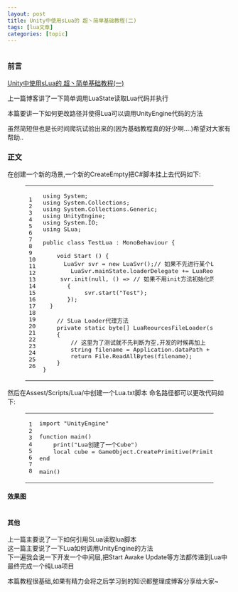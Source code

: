 ```yaml
---
layout: post
title: Unity中使用sLua的 超丶简单基础教程(二) 
tags: [lua文章]
categories: [topic]
---
```

<p><img src="https://Lafree317.github.io/../../images/Slua-1.png" alt=""/></p>
<h3 id="前言"><a href="#前言" class="headerlink" title="前言"></a>前言</h3><p><a href="https://lafree317.github.io/2018/01/20/2018-01-20%20-%20Unity%E4%B8%AD%E4%BD%BF%E7%94%A8sLua%E7%9A%84%20%E8%B6%85%E4%B8%B6%E7%AE%80%E5%8D%95%E5%9F%BA%E7%A1%80%E6%95%99%E7%A8%8B(%E4%B8%80)/" target="_blank" rel="noopener noreferrer">Unity中使用sLua的 超丶简单基础教程(一)</a></p>
<p>上一篇博客讲了一下简单调用LuaState读取Lua代码并执行</p>
<p>本篇要讲一下如何更改路径并使得Lua可以调用UnityEngine代码的方法</p>
<p>虽然简短但也是长时间爬坑试验出来的(因为基础教程真的好少啊….)希望对大家有帮助..</p>

<h3 id="正文"><a href="#正文" class="headerlink" title="正文"></a>正文</h3><p>在创建一个新的场景,一个新的CreateEmpty把C#脚本挂上去代码如下:</p>
<figure class="highlight plain"><table><tbody><tr><td class="gutter"><pre><span class="line">1</span><br/><span class="line">2</span><br/><span class="line">3</span><br/><span class="line">4</span><br/><span class="line">5</span><br/><span class="line">6</span><br/><span class="line">7</span><br/><span class="line">8</span><br/><span class="line">9</span><br/><span class="line">10</span><br/><span class="line">11</span><br/><span class="line">12</span><br/><span class="line">13</span><br/><span class="line">14</span><br/><span class="line">15</span><br/><span class="line">16</span><br/><span class="line">17</span><br/><span class="line">18</span><br/><span class="line">19</span><br/><span class="line">20</span><br/><span class="line">21</span><br/><span class="line">22</span><br/><span class="line">23</span><br/><span class="line">24</span><br/><span class="line">25</span><br/><span class="line">26</span><br/></pre></td><td class="code"><pre><span class="line">using System;</span><br/><span class="line">using System.Collections;</span><br/><span class="line">using System.Collections.Generic;</span><br/><span class="line">using UnityEngine;</span><br/><span class="line">using System.IO;</span><br/><span class="line">using SLua;</span><br/><span class="line"></span><br/><span class="line">public class TestLua : MonoBehaviour {</span><br/><span class="line"></span><br/><span class="line">	void Start () {</span><br/><span class="line">		LuaSvr svr = new LuaSvr();// 如果不先进行某个LuaSvr的初始化的话,下面的mianState会爆一个为null的错误..</span><br/><span class="line">        LuaSvr.mainState.loaderDelegate += LuaReourcesFileLoader;</span><br/><span class="line">		svr.init(null, () =&gt; // 如果不用init方法初始化的话,在Lua中是不能import的</span><br/><span class="line">		{</span><br/><span class="line">            svr.start(&#34;Test&#34;);</span><br/><span class="line">		});</span><br/><span class="line">	}</span><br/><span class="line"></span><br/><span class="line">    // SLua Loader代理方法</span><br/><span class="line">    private static byte[] LuaReourcesFileLoader(string strFile)</span><br/><span class="line">    {</span><br/><span class="line">        // 这里为了测试就不先判断为空,开发的时候再加上</span><br/><span class="line">        string filename = Application.dataPath + &#34;/Scripts/Lua/&#34; + strFile.Replace(&#39;.&#39;, &#39;/&#39;) + &#34;.txt&#34;;</span><br/><span class="line">        return File.ReadAllBytes(filename);</span><br/><span class="line">    }</span><br/><span class="line">}</span><br/></pre></td></tr></tbody></table></figure>
<p>然后在Assest/Scripts/Lua/中创建一个Lua.txt脚本 命名路径都可以更改代码如下:</p>
<figure class="highlight plain"><table><tbody><tr><td class="gutter"><pre><span class="line">1</span><br/><span class="line">2</span><br/><span class="line">3</span><br/><span class="line">4</span><br/><span class="line">5</span><br/><span class="line">6</span><br/><span class="line">7</span><br/><span class="line">8</span><br/></pre></td><td class="code"><pre><span class="line">import &#34;UnityEngine&#34;</span><br/><span class="line"></span><br/><span class="line">function main()</span><br/><span class="line">    print(&#34;Lua创建了一个Cube&#34;)</span><br/><span class="line">    local cube = GameObject.CreatePrimitive(PrimitiveType.Cube)</span><br/><span class="line">end</span><br/><span class="line"></span><br/><span class="line">main()</span><br/></pre></td></tr></tbody></table></figure>
<h4 id="效果图"><a href="#效果图" class="headerlink" title="效果图"></a>效果图</h4><p><img src="https://user-gold-cdn.xitu.io/2018/2/3/1615b60570c81eb1?w=504&amp;h=324&amp;f=png&amp;s=66637" alt=""/></p>
<h4 id="其他"><a href="#其他" class="headerlink" title="其他"></a>其他</h4><p>上一篇主要说了一下如何引用SLua读取lua脚本<br/>这一篇主要说了一下Lua如何调用UnityEngine的方法<br/>下一遍我会说一下开发一个中间层,把Start Awake Update等方法都传递到Lua中<br/>最终完成一个纯Lua项目</p>
<p>本篇教程很基础,如果有精力会将之后学习到的知识都整理成博客分享给大家~</p>